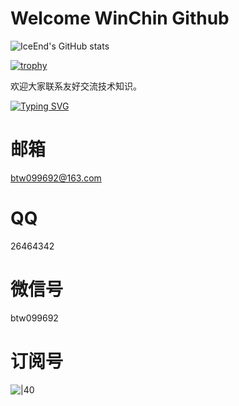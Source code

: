 # **Welcome WinChin Github**

![IceEnd's GitHub stats](https://github-immortality.vercel.app/api?username=Win-Chin)

[![trophy](https://github-profile-trophy.vercel.app/?username=Win-Chin)](https://github.com/ryo-ma/github-profile-trophy)

欢迎大家联系友好交流技术知识。

[![Typing SVG](https://readme-typing-svg.demolab.com/?lines=First+line+of+text;Second+line+of+text)](https://git.io/typing-svg)
# 邮箱
btw099692@163.com
# QQ
26464342
# 微信号
btw099692 
# 订阅号
![|40](https://cdn.jsdelivr.net/gh/BTW-Q/blog_img/image/202408311106894.jpg)
